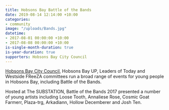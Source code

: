 ```yaml
---
title: Hobsons Bay Battle of the Bands
date: 2019-08-14 12:14:00 +10:00
categories:
- community
image: "/uploads/Bands.jpg"
datetime:
- 2017-08-01 00:00:00 +10:00
- 2017-08-08 00:00:00 +10:00
is-single-month-duration: true
is-year-duration: true
supporters: Hobsons Bay City Council
---
```


[Hobsons Bay City Council](https://www.hobsonsbay.vic.gov.au/Home), Hobsons Bay UP, Leaders of Today and Westside FReeZA committees run a broad range of events for young people in Hobsons Bay, including Battle of the Bands.
 
Hosted at The SUBSTATION, Battle of the Bands 2017 presented a number of young artists including Loose Tooth, Annaliese Rose, Cosmic Goat Farmerr, Plaza-trg, Arkadiann, Hollow Decemberer and Josh Ten.
